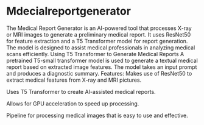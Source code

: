 # Mdecialreportgenerator
 The Medical Report Generator is an AI-powered tool that processes X-ray or MRI images to generate a preliminary medical report. It uses ResNet50 for feature extraction and a T5 Transformer model for report generation. The model is designed to assist medical professionals in analyzing medical scans efficiently.  Using T5 Transformer to Generate Medical Reports  A pretrained T5-small transformer model is used to generate a textual medical report based on extracted image features.  The model takes an input prompt and produces a diagnostic summary.
 Features:
Makes use of ResNet50 to extract medical features from X-ray and MRI pictures.

 Uses T5 Transformer to create AI-assisted medical reports.

 Allows for GPU acceleration to speed up processing.

 Pipeline for processing medical images that is easy to use and effective.

